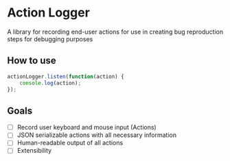 # Action Logger
A library for recording end-user actions for use in creating bug reproduction steps for debugging purposes

## How to use
```javascript
actionLogger.listen(function(action) {  
    console.log(action);  
});  
```

## Goals
- [ ] Record user keyboard and mouse input (Actions)  
- [ ] JSON serializable actions with all necessary information  
- [ ] Human-readable output of all actions  
- [ ] Extensibility  

